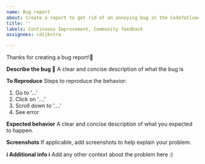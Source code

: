 ```yaml
---
name: Bug report
about: Create a report to get rid of an annoying bug in the CodeToCloud worksho
title: ''
labels: Continuous Improvement, Community feedback
assignees: cdijkstra

---
```


Thanks for creating a bug report!🐛

**Describe the bug 🧐**
A clear and concise description of what the bug is

**To Reproduce**
Steps to reproduce the behavior:
1. Go to '...'
2. Click on '....'
3. Scroll down to '....'
4. See error

**Expected behavior**
A clear and concise description of what you expected to happen.

**Screenshots**
If applicable, add screenshots to help explain your problem.

**ℹ️ Additional info ℹ️**
Add any other context about the problem here :)
